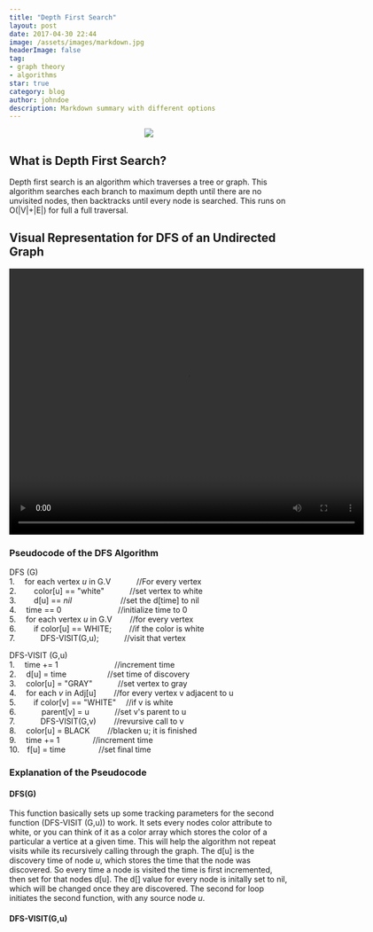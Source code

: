 ```yaml
---
title: "Depth First Search"
layout: post
date: 2017-04-30 22:44
image: /assets/images/markdown.jpg
headerImage: false
tag:
- graph theory
- algorithms
star: true
category: blog
author: johndoe
description: Markdown summary with different options
---
```


<p align="center">
  <img src="https://upload.wikimedia.org/wikipedia/commons/1/1f/Depth-first-tree.svg">
</p>

## What is Depth First Search?

Depth first search is an algorithm which traverses a tree or graph. This algorithm searches each branch to maximum depth until there are no unvisited nodes, then backtracks until every node is searched. This runs on O(\|V\|+\|E\|) for full a full traversal.


## Visual Representation for DFS of an Undirected Graph


<video width="640" height="480" autoplay>
  <source src="/assets/images/DFS_Traversal.mov" type="video/mp4">
Your browser does not support the video tag.
</video>


### Pseudocode of the DFS Algorithm

DFS (G)
    <br>1. &emsp;for each vertex _u_ in G.V &emsp;&emsp;&emsp;//For every vertex
    <br>2. &emsp;&emsp;color[u] ==  "white" &emsp;&emsp;&emsp;//set vertex to white
    <br>3. &emsp;&emsp;d[u] == _nil_ &emsp;&emsp;&emsp;&emsp;&emsp;&emsp;//set the d[time] to nil
    <br>4. &emsp;time == 0 &emsp;&emsp;&emsp;&emsp;&emsp;&emsp;&emsp;//initialize time to 0
    <br>5. &emsp;for each vertex _u_ in G.V &emsp;&emsp;//for every vertex
    <br>6. &emsp;&emsp;if color[u] == WHITE; &emsp;&emsp;//if the color is white
    <br>7. &emsp;&emsp;&emsp;DFS-VISIT(G,u); &emsp;&emsp;&emsp;//visit that vertex

DFS-VISIT (G,u)
<br>1. &emsp;time += 1 &emsp;&emsp;&emsp;&emsp;&emsp;&emsp;&emsp;//increment time
<br>2. &emsp;d[u] = time &emsp;&emsp;&emsp;&emsp;&emsp;//set time of discovery
<br>3. &emsp;color[u] = "GRAY" &emsp;&emsp;&emsp;//set vertex to gray
<br>4. &emsp;for each _v_ in Adj[u] &emsp;&emsp;//for every vertex v adjacent to u
<br>5. &emsp;&emsp;if color[v] == "WHITE" &emsp;//if v is white
<br>6. &emsp;&emsp;&emsp;parent[v] = u &emsp;&emsp;&emsp;//set v's parent to u
<br>7. &emsp;&emsp;&emsp;DFS-VISIT(G,v) &emsp;&emsp;//revursive call to v
<br>8. &emsp;color[u] = BLACK &emsp;&emsp;//blacken u; it is finished
<br>9. &emsp;time += 1 &emsp;&emsp;&emsp;&emsp;//increment time
<br>10.&emsp;f[u] =  time &emsp;&emsp;&emsp;&emsp;//set final time

### Explanation of the Pseudocode
#### DFS(G)

This function basically sets up some tracking parameters for the second function (DFS-VISIT (G,u)) to work. It sets every nodes color attribute to white, or you can think of it as a color array which stores the color of a particular a vertice at a given time. This will help the algorithm not repeat visits while its recursively calling through the graph. The d[u] is the discovery time of node _u_, which stores the time that the node was discovered. So every time a node is visited the time is first incremented, then set for that nodes d[u]. The d[] value for every node is initally set to nil, which will be changed once they are discovered. The second for loop initiates the second function, with any source node _u_.

#### DFS-VISIT(G,u)



<!-- ### Comum Elements
- [Basic formatting](#basic-formatting)
- [Headings](#headings)
- [Lists](#lists)
- [Paragraph Modifiers](#paragraph-modifiers)
- [Urls](#urls)
- [Horizontal Rule](#horizontal-rule)
- [Images](#images)
- [Code](#code) -->


<!-- ## Basic formatting

This note **demonstrates** some of what [Markdown][1] is *capable of doing*.

And that's how to do it.

{% highlight html %}
This note **demonstrates** some of what [Markdown][some/link] is *capable of doing*.
{% endhighlight %}

---

## Headings

There are six levels of headings. They correspond with the six levels of HTML headings. You've probably noticed them already in the page. Each level down uses one more hash character. But we are using just 4 of them.

# Headings can be small

## Headings can be small

### Headings can be small

#### Headings can be small

{% highlight raw %}
# Heading
## Heading
### Heading
#### Heading
{% endhighlight %}

---

## Lists

### Ordered list

1. Item 1
2. A second item
3. Number 3

{% highlight raw %}
1. Item 1
2. A second item
3. Number 3
{% endhighlight %}

### Unordered list

* An item
* Another item
* Yet another item
* And there's more...

{% highlight raw %}
* An item
* Another item
* Yet another item
* And there's more...
{% endhighlight %}

---

## Paragraph modifiers

### Quote

> Here is a quote. What this is should be self explanatory. Quotes are automatically indented when they are used.

{% highlight raw %}
> Here is a quote. What this is should be self explanatory.
{% endhighlight raw %}

---

## URLs

URLs can be made in a handful of ways:

* A named link to [Mark It Down][3].
* Another named link to [Mark It Down](http://markitdown.net/)
* Sometimes you just want a URL like <http://markitdown.net/>.

{% highlight raw %}
* A named link to [MarkItDown][3].
* Another named link to [MarkItDown](http://markitdown.net/)
* Sometimes you just want a URL like <http://markitdown.net/>.
{% endhighlight %}

---

## Horizontal rule

A horizontal rule is a line that goes across the middle of the page.
It's sometimes handy for breaking things up.

{% highlight raw %}
---
{% endhighlight %}

---

## Images

Markdown can also contain images. I'll need to add something here sometime.

{% highlight raw %}
![Markdowm Image][/image/url]
{% endhighlight %}

![Markdowm Image][6]

*Figure Caption*?

{% highlight raw %}
![Markdowm Image][/image/url]
<figcaption class="caption">Photo by John Doe</figcaption>
{% endhighlight %}

![Markdowm Image][6]
<figcaption class="caption">Photo by John Doe</figcaption>

*Bigger Images*?

{% highlight raw %}
![Markdowm Image][/image/url]{: class="bigger-image" }
{% endhighlight %}

![Markdowm Image][6]{: class="bigger-image" }

--- -->

<!-- ## Code

A HTML Example:

{% highlight html %}
<!DOCTYPE html>
<html lang="en">
<head>
    <meta charset="UTF-8">
    <title>Document</title>
</head>
<body>
    <h1>Just a test</h1>
</body>
</html>
{% endhighlight %}

A CSS Example:

{% highlight css %}
pre {
    padding: 10px;
    font-size: .8em;
    white-space: pre;
}

pre, table {
    width: 100%;
}

code, pre, tt {
    font-family: Monaco, Consolas, Inconsolata, monospace, sans-serif;
    background: rgba(0,0,0,.05);
}
{% endhighlight %}

A JS Example:

{% highlight js %}
// Sticky Header
$(window).scroll(function() {

    if ($(window).scrollTop() > 900 && !$("body").hasClass('show-menu')) {
        $('#hamburguer__open').fadeOut('fast');
    } else if (!$("body").hasClass('show-menu')) {
        $('#hamburguer__open').fadeIn('fast');
    }

});
{% endhighlight %} -->
<!-- 
[1]: http://daringfireball.net/projects/markdown/
[2]: http://www.fileformat.info/info/unicode/char/2163/index.htm
[3]: http://www.markitdown.net/
[4]: http://daringfireball.net/projects/markdown/basics
[5]: http://daringfireball.net/projects/markdown/syntax
[6]: http://kune.fr/wp-content/uploads/2013/10/ghost-blog.jpg
 -->